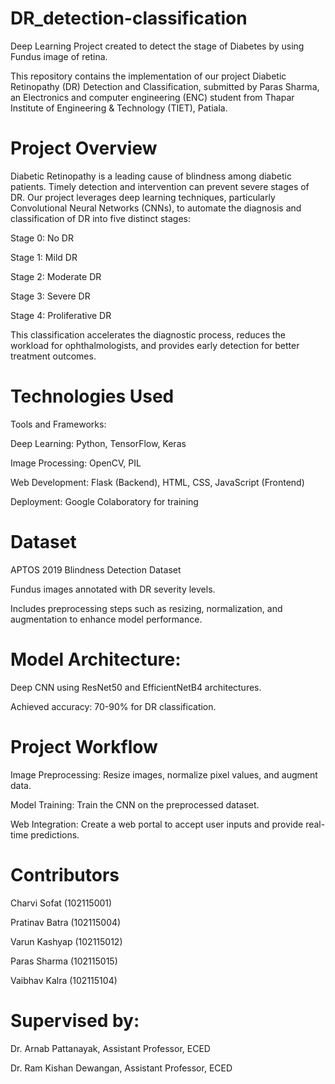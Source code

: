 # DR_detection-classification
Deep Learning Project created to detect the stage of Diabetes by using Fundus image of retina.

This repository contains the implementation of our project Diabetic Retinopathy (DR) Detection and Classification, submitted by Paras Sharma, an Electronics and computer engineering (ENC) student from Thapar Institute of Engineering & Technology (TIET), Patiala.
# Project Overview
Diabetic Retinopathy is a leading cause of blindness among diabetic patients. Timely detection and intervention can prevent severe stages of DR. Our project leverages deep learning techniques, particularly Convolutional Neural Networks (CNNs), to automate the diagnosis and classification of DR into five distinct stages:

Stage 0: No DR

Stage 1: Mild DR

Stage 2: Moderate DR

Stage 3: Severe DR

Stage 4: Proliferative DR

This classification accelerates the diagnostic process, reduces the workload for ophthalmologists, and provides early detection for better treatment outcomes.
# Technologies Used
Tools and Frameworks:

Deep Learning:
Python, TensorFlow, Keras

Image Processing:
OpenCV, PIL

Web Development:
Flask (Backend), HTML, CSS, JavaScript (Frontend)

Deployment:
Google Colaboratory for training
# Dataset
APTOS 2019 Blindness Detection Dataset

Fundus images annotated with DR severity levels.

Includes preprocessing steps such as resizing, normalization, and augmentation to enhance model performance.
# Model Architecture:
Deep CNN using ResNet50 and EfficientNetB4 architectures.

Achieved accuracy: 70-90% for DR classification.
# Project Workflow

Image Preprocessing:
Resize images, normalize pixel values, and augment data.

Model Training:
Train the CNN on the preprocessed dataset.

Web Integration:
Create a web portal to accept user inputs and provide real-time predictions.
# Contributors

Charvi Sofat (102115001)

Pratinav Batra (102115004)

Varun Kashyap (102115012)

Paras Sharma (102115015)

Vaibhav Kalra (102115104)

# Supervised by:

Dr. Arnab Pattanayak, Assistant Professor, ECED

Dr. Ram Kishan Dewangan, Assistant Professor, ECED
